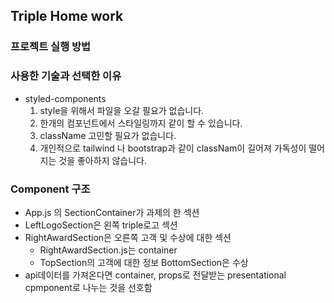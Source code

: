 ## Triple Home work

> 
### 프로젝트 실행 방법
[deploy]:https://triple-homework.vercel.app/

### 사용한 기술과 선택한 이유
- styled-components
  1. style을 위해서 파일을 오갈 필요가 없습니다.
  2. 한개의 컴포넌트에서 스타일링까지 같이 할 수 있습니다. 
  3. className 고민할 필요가 없습니다. 
  4. 개인적으로 tailwind 나 bootstrap과 같이 classNam이 길어져 가독성이 떨어지는 것을 좋아하지 않습니다.

### Component 구조 
- App.js 의 SectionContainer가 과제의 한 섹션
- LeftLogoSection은 왼쪽 triple로고 섹션
- RightAwardSection은 오른쪽 고객 및 수상에 대한 섹션
  - RightAwardSection.js는 container
  - TopSection의 고객에 대한 정보 BottomSection은 수상
- api데이터를 가져온다면 container, props로 전달받는 presentational cpmponent로 나누는 것을 선호함
